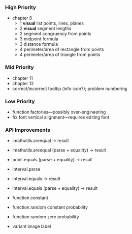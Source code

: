 ### High Priority
* chapter 8
    * 1 **visual** list points, lines, planes
    * 2 **visual** segment lengths
    * 2 segment congruency from points
    * 3 midpoint formula
    * 3 distance formula
    * 4 perimeter/area of rectangle from points
    * 4 perimeter/area of triangle from points

### Mid Priority
* chapter 11
* chapter 12
* correct/incorrect tooltip (info icon?); problem numbering

### Low Priority
* function factories—possibly over-engineering
* fix font vertical alignment—requires editing font

### API Improvements
* imathutils.areequal -> result

* imathutils.areequal (parse + equality) -> result
* point.equals (parse + equality) -> result

* interval.parse
* interval.equals -> result
* interval.equals (parse + equality) -> result

* function.constant
* function.random constant probability
* function.random zero probability

* variant image label
